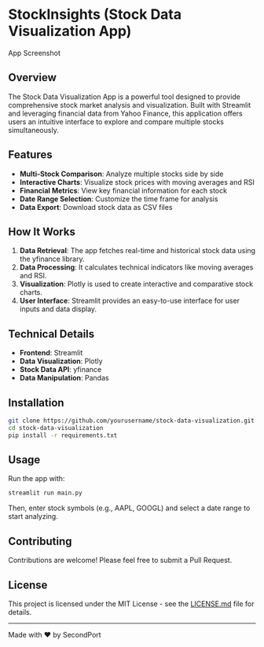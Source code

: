 # StockInsights (Stock Data Visualization App)

App Screenshot

## Overview

The Stock Data Visualization App is a powerful tool designed to provide comprehensive stock market analysis and visualization. Built with Streamlit and leveraging financial data from Yahoo Finance, this application offers users an intuitive interface to explore and compare multiple stocks simultaneously.

## Features

- **Multi-Stock Comparison**: Analyze multiple stocks side by side
- **Interactive Charts**: Visualize stock prices with moving averages and RSI
- **Financial Metrics**: View key financial information for each stock
- **Date Range Selection**: Customize the time frame for analysis
- **Data Export**: Download stock data as CSV files

## How It Works

1. **Data Retrieval**: The app fetches real-time and historical stock data using the yfinance library.
2. **Data Processing**: It calculates technical indicators like moving averages and RSI.
3. **Visualization**: Plotly is used to create interactive and comparative stock charts.
4. **User Interface**: Streamlit provides an easy-to-use interface for user inputs and data display.

## Technical Details

- **Frontend**: Streamlit
- **Data Visualization**: Plotly
- **Stock Data API**: yfinance
- **Data Manipulation**: Pandas

## Installation

```bash
git clone https://github.com/yourusername/stock-data-visualization.git
cd stock-data-visualization
pip install -r requirements.txt
```

## Usage

Run the app with:

```bash
streamlit run main.py
```

Then, enter stock symbols (e.g., AAPL, GOOGL) and select a date range to start analyzing.

## Contributing

Contributions are welcome! Please feel free to submit a Pull Request.

## License

This project is licensed under the MIT License - see the [LICENSE.md](LICENSE.md) file for details.

---

Made with ❤️ by SecondPort
